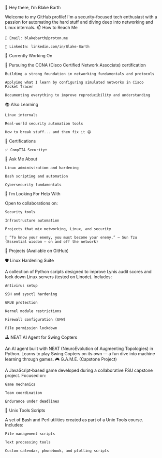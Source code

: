 👋 Hey there, I’m Blake Barth

Welcome to my GitHub profile! I'm a security-focused tech enthusiast with a passion for automating the hard stuff and diving deep into networking and Linux internals.
📫 How to Reach Me

    📧 Email: blakebarth@proton.me

    💼 LinkedIn: linkedin.com/in/Blake-Barth

🔧 Currently Working On

📡 Pursuing the CCNA (Cisco Certified Network Associate) certification

    Building a strong foundation in networking fundamentals and protocols

    Applying what I learn by configuring simulated networks in Cisco Packet Tracer

    Documenting everything to improve reproducibility and understanding

📚 Also Learning

    Linux internals

    Real-world security automation tools

    How to break stuff... and then fix it 😄

📜 Certifications

    ✅ CompTIA Security+

💬 Ask Me About

    Linux administration and hardening

    Bash scripting and automation

    Cybersecurity fundamentals

🤝 I’m Looking For Help With

Open to collaborations on:

    Security tools

    Infrastructure automation

    Projects that mix networking, Linux, and security

    🥷 “To know your enemy, you must become your enemy.” — Sun Tzu
    (Essential wisdom — on and off the network)

🚀 Projects (Available on GitHub)

🛡️ Linux Hardening Suite

A collection of Python scripts designed to improve Lynis audit scores and lock down Linux servers (tested on Linode).
Includes:

    Antivirus setup

    SSH and sysctl hardening

    GRUB protection

    Kernel module restrictions

    Firewall configuration (UFW)

    File permission lockdown

🕹️ NEAT AI Agent for Swing Copters

An AI agent built with NEAT (NeuroEvolution of Augmenting Topologies) in Python.
Learns to play Swing Copters on its own — a fun dive into machine learning through games.
🎮 G.A.M.E. (Capstone Project)

A JavaScript-based game developed during a collaborative FSU capstone project.
Focused on:

    Game mechanics

    Team coordination

    Endurance under deadlines

🧰 Unix Tools Scripts

A set of Bash and Perl utilities created as part of a Unix Tools course.
Includes:

    File management scripts

    Text processing tools

    Custom calendar, phonebook, and plotting scripts
